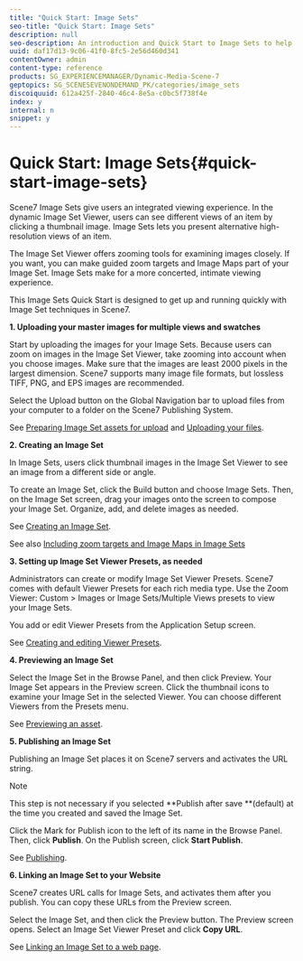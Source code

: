 ```yaml
---
title: "Quick Start: Image Sets"
seo-title: "Quick Start: Image Sets"
description: null
seo-description: An introduction and Quick Start to Image Sets to help you get up and running quickly with Image Set techniques.
uuid: daf17d13-9c06-41f0-8fc5-2e56d460d341
contentOwner: admin
content-type: reference
products: SG_EXPERIENCEMANAGER/Dynamic-Media-Scene-7
geptopics: SG_SCENESEVENONDEMAND_PK/categories/image_sets
discoiquuid: 612a425f-2840-46c4-8e5a-c0bc5f738f4e
index: y
internal: n
snippet: y
---
```


# Quick Start: Image Sets{#quick-start-image-sets}

Scene7 Image Sets give users an integrated viewing experience. In the dynamic Image Set Viewer, users can see different views of an item by clicking a thumbnail image. Image Sets lets you present alternative high-resolution views of an item.

The Image Set Viewer offers zooming tools for examining images closely. If you want, you can make guided zoom targets and Image Maps part of your Image Set. Image Sets make for a more concerted, intimate viewing experience.

This Image Sets Quick Start is designed to get up and running quickly with Image Set techniques in Scene7.

**1. Uploading your master images for multiple views and swatches**

Start by uploading the images for your Image Sets. Because users can zoom on images in the Image Set Viewer, take zooming into account when you choose images. Make sure that the images are least 2000 pixels in the largest dimension. Scene7 supports many image file formats, but lossless TIFF, PNG, and EPS images are recommended.

Select the Upload button on the Global Navigation bar to upload files from your computer to a folder on the Scene7 Publishing System.

See [Preparing Image Set assets for upload](preparing-image-set-assets-upload.md#preparing_image_set_assets_for_upload) and [Uploading your files](uploading-files.md#uploading_your_files).

**2. Creating an Image Set**

In Image Sets, users click thumbnail images in the Image Set Viewer to see an image from a different side or angle.

To create an Image Set, click the Build button and choose Image Sets. Then, on the Image Set screen, drag your images onto the screen to compose your Image Set. Organize, add, and delete images as needed.

See [Creating an Image Set](creating-image-set.md#creating_an_image_set).

See also [Including zoom targets and Image Maps in Image Sets](including-zoom-targets-image-maps.md#including_zoom_targets_and_image_maps_in_image_sets)

**3. Setting up Image Set Viewer Presets, as needed**

Administrators can create or modify Image Set Viewer Presets. Scene7 comes with default Viewer Presets for each rich media type. Use the Zoom Viewer: Custom &gt; Images or Image Sets/Multiple Views presets to view your Image Sets.

You add or edit Viewer Presets from the Application Setup screen.

See [Creating and editing Viewer Presets](application-setup.md#adding_and_editing_viewer_presets).

**4. Previewing an Image Set**

Select the Image Set in the Browse Panel, and then click Preview. Your Image Set appears in the Preview screen. Click the thumbnail icons to examine your Image Set in the selected Viewer. You can choose different Viewers from the Presets menu.

See [Previewing an asset](previewing-asset.md#previewing_an_asset).

**5. Publishing an Image Set**

Publishing an Image Set places it on Scene7 servers and activates the URL string.

>[!NOTE]
>
>This step is not necessary if you selected **Publish after save **(default) at the time you created and saved the Image Set.

Click the Mark for Publish icon to the left of its name in the Browse Panel. Then, click **Publish**. On the Publish screen, click **Start Publish**.

See [Publishing](publishing-files.md#publishing_files).

**6. Linking an Image Set to your Website**

Scene7 creates URL calls for Image Sets, and activates them after you publish. You can copy these URLs from the Preview screen.

Select the Image Set, and then click the Preview button. The Preview screen opens. Select an Image Set Viewer Preset and click **Copy URL**.

See [Linking an Image Set to a web page](linking-image-set-web-page.md#linking_an_image_set_to_a_web_page).
